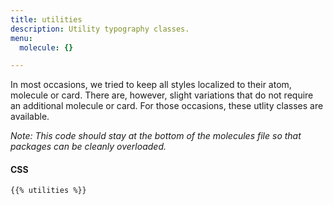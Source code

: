 ```yaml
---
title: utilities
description: Utility typography classes.
menu:
  molecule: {}

---
```

In most occasions, we tried to keep all styles localized to their atom, molecule or card. There are, however, slight variations that do not require an additional molecule or card. For those occasions, these utlity classes are available.

_Note: This code should stay at the bottom of the molecules file so that packages can be cleanly overloaded._

#### CSS

```css
{{% utilities %}}
```
